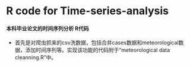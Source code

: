 # R code for Time-series-analysis
#### 本科毕业论文的时间序列分析 R代码

* 首先是对爬虫抓来的csv洗数据，包括合并cases数据和meteorological数据，添加时间序列等。实现该功能的代码附于“meteorological data cleanning.R”中。
